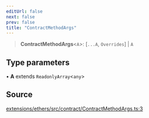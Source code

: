 ```yaml
---
editUrl: false
next: false
prev: false
title: "ContractMethodArgs"
---
```


> **ContractMethodArgs**\<`A`\>: [`...A`, `Overrides`] \| `A`

## Type parameters

• **A** extends `ReadonlyArray`\<`any`\>

## Source

[extensions/ethers/src/contract/ContractMethodArgs.ts:3](https://github.com/evmts/tevm-monorepo/blob/main/extensions/ethers/src/contract/ContractMethodArgs.ts#L3)
